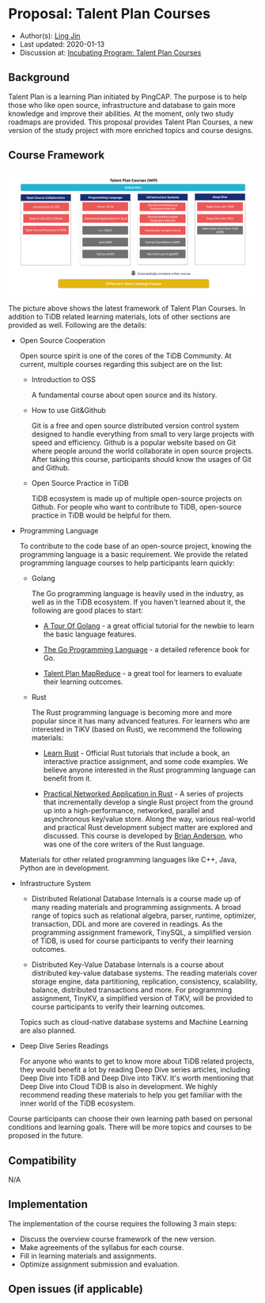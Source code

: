 # Proposal: Talent Plan Courses

- Author(s): [Ling Jin](https://github.com/JinLingChristoher)
- Last updated: 2020-01-13
- Discussion at: [Incubating Program: Talent Plan Courses](https://github.com/pingcap/community/issues/130)

## Background

Talent Plan is a learning Plan initiated by PingCAP. The purpose is to help those who like open source, infrastructure and database to gain more knowledge and improve their abilities. At the moment, only two study roadmaps are provided. This proposal provides Talent Plan Courses, a new version of the study project with more enriched topics and course designs.

[tidb]: https://github.com/pingcap/tidb
[tikv]: https://github.com/tikv/tikv

## Course Framework

![course map](../media/rfc-talent-plan-courses.png)

The picture above shows the latest framework of Talent Plan Courses. In addition to TiDB related learning materials, lots of other sections are provided as well. Following are the details:

- Open Source Cooperation

  Open source spirit is one of the cores of the TiDB Community. At current, multiple courses regarding this subject are on the list:

  - Introduction to OSS

    A fundamental course about open source and its history.

  - How to use Git&Github

    Git is a free and open source distributed version control system designed to handle everything from small to very large projects with speed and efficiency. Github is a popular website based on Git where people around the world collaborate in open source projects. After taking this course, participants should know the usages of Git and Github.

  - Open Source Practice in TiDB

    TiDB ecosystem is made up of multiple open-source projects on Github. For people who want to contribute to TiDB, open-source practice in TiDB would be helpful for them.

- Programming Language

  To contribute to the code base of an open-source project, knowing the programming language is a basic requirement. We provide the related programming language courses to help participants learn quickly:

  - Golang

    The Go programming language is heavily used in the industry, as well as in the TiDB ecosystem. If you haven't learned about it, the following are good places to start:

    - [A Tour Of Golang](https://tour.golang.org/) - a great official tutorial for the newbie to learn the basic language features.

    - [The Go Programming Language](http://www.gopl.io/) - a detailed reference book for Go.

    - [Talent Plan MapReduce](https://github.com/pingcap/talent-plan/tree/master/tidb/mapreduce) - a great tool for learners to evaluate their learning outcomes.

  - Rust

    The Rust programming language is becoming more and more popular since it has many advanced features. For learners who are interested in TiKV (based on Rust), we recommend the following materials:

    - [Learn Rust](https://www.rust-lang.org/learn) - Official Rust tutorials that include a book, an interactive practice assignment, and some code examples. We believe anyone interested in the Rust programming language can benefit from it.

    - [Practical Networked Application in Rust](https://github.com/pingcap/talent-plan/tree/master/rust) - A series of projects that incrementally develop a single Rust project from the ground up into a high-performance, networked, parallel and asynchronous key/value store. Along the way, various real-world and practical Rust development subject matter are explored and discussed. This course is developed by [Brian Anderson](https://github.com/brson), who was one of the core writers of the Rust language.

  Materials for other related programming languages like C++, Java, Python are in development.

- Infrastructure System

  - Distributed Relational Database Internals is a course made up of many reading materials and programming assignments. A broad range of topics such as relational algebra, parser, runtime, optimizer, transaction, DDL and more are covered in readings. As the programming assignment framework, TinySQL, a simplified version of TiDB, is used for course participants to verify their learning outcomes.

  - Distributed Key-Value Database Internals is a course about distributed key-value database systems. The reading materials cover storage engine, data partitioning, replication, consistency, scalability, balance, distributed transactions and more. For programming assignment, TinyKV, a simplified version of TiKV, will be provided to course participants to verify their learning outcomes.

  Topics such as cloud-native database systems and Machine Learning are also planned.

- Deep Dive Series Readings

  For anyone who wants to get to know more about TiDB related projects, they would benefit a lot by reading Deep Dive series articles, including Deep Dive into TiDB and Deep Dive into TiKV. It's worth mentioning that Deep Dive into Cloud TiDB is also in development. We highly recommend reading these materials to help you get familiar with the inner world of the TiDB ecosystem.

Course participants can choose their own learning path based on personal conditions and learning goals. There will be more topics and courses to be proposed in the future.

## Compatibility

N/A

## Implementation

The implementation of the course requires the following 3 main steps:

- Discuss the overview course framework of the new version.
- Make agreements of the syllabus for each course.
- Fill in learning materials and assignments.
- Optimize assignment submission and evaluation.

## Open issues (if applicable)
